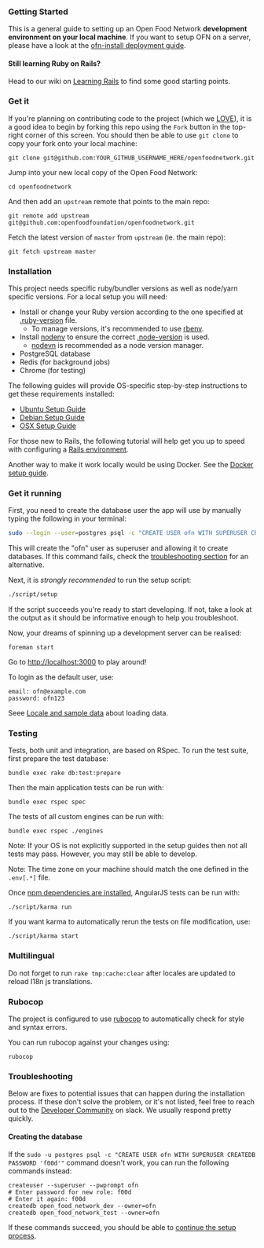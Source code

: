 ### Getting Started

This is a general guide to setting up an Open Food Network **development environment on your local machine**. If you want to setup OFN on a server, please have a look at the [ofn-install deployment guide](https://github.com/openfoodfoundation/ofn-install/wiki).

#### Still learning Ruby on Rails?

Head to our wiki on [Learning Rails](https://github.com/openfoodfoundation/openfoodnetwork/wiki/Learning-Rails) to find some good starting points.

### Get it

If you're planning on contributing code to the project (which we [LOVE](CONTRIBUTING.md)), it is a good idea to begin by forking this repo using the `Fork` button in the top-right corner of this screen. You should then be able to use `git clone` to copy your fork onto your local machine:

    git clone git@github.com:YOUR_GITHUB_USERNAME_HERE/openfoodnetwork.git

Jump into your new local copy of the Open Food Network:

    cd openfoodnetwork

And then add an `upstream` remote that points to the main repo:

    git remote add upstream git@github.com:openfoodfoundation/openfoodnetwork.git

Fetch the latest version of `master` from `upstream` (ie. the main repo):

    git fetch upstream master

### Installation

This project needs specific ruby/bundler versions as well as node/yarn specific versions. For a local setup you will need:

* Install or change your Ruby version according to the one specified at [.ruby-version](https://github.com/openfoodfoundation/openfoodnetwork/blob/master/.ruby-version) file.
    - To manage versions, it's recommended to use [rbenv](https://github.com/rbenv/rbenv).
* Install [nodenv](https://github.com/nodenv/nodenv) to ensure the correct [.node-version](https://github.com/openfoodfoundation/openfoodnetwork/blob/master/.node-version) is used.
    - [nodevn](https://github.com/nodenv/nodenv) is recommended as a node version manager.
* PostgreSQL database
* Redis (for background jobs)
* Chrome (for testing)

The following guides will provide OS-specific step-by-step instructions to get these requirements installed:
- [Ubuntu Setup Guide][ubuntu]
- [Debian Setup Guide][debian]
- [OSX Setup Guide][osx]

For those new to Rails, the following tutorial will help get you up to speed with configuring a [Rails environment](http://guides.rubyonrails.org/getting_started.html).

Another way to make it work locally would be using Docker. See the [Docker setup guide](docker/README.md). 

### Get it running

First, you need to create the database user the app will use by manually typing the following in your terminal:

```sh
sudo --login --user=postgres psql -c "CREATE USER ofn WITH SUPERUSER CREATEDB PASSWORD 'f00d'"
```

This will create the "ofn" user as superuser and allowing it to create databases. If this command fails, check the [troubleshooting section](#creating-the-database) for an alternative.

Next, it is _strongly recommended_ to run the setup script:

```sh
./script/setup
```
If the script succeeds you're ready to start developing. If not, take a look at the output as it should be informative enough to help you troubleshoot.

Now, your dreams of spinning up a development server can be realised:

    foreman start

Go to [http://localhost:3000](http://localhost:3000) to play around!

To login as the default user, use:

    email: ofn@example.com
    password: ofn123
    
Seee [Locale and sample data] about loading data.

### Testing

Tests, both unit and integration, are based on RSpec. To run the test suite, first prepare the test database:

    bundle exec rake db:test:prepare

Then the main application tests can be run with:

    bundle exec rspec spec

The tests of all custom engines can be run with:

    bundle exec rspec ./engines

Note: If your OS is not explicitly supported in the setup guides then not all tests may pass. However, you may still be able to develop.

Note: The time zone on your machine should match the one defined in the `.env[.*]` file.

Once [npm dependencies are installed][karma], AngularJS tests can be run with:

    ./script/karma run

If you want karma to automatically rerun the tests on file modification, use:

    ./script/karma start

### Multilingual
Do not forget to run `rake tmp:cache:clear` after locales are updated to reload I18n js translations.

### Rubocop
The project is configured to use [rubocop][rubocop] to automatically check for style and syntax errors.

You can run rubocop against your changes using:

    rubocop

### Troubleshooting

Below are fixes to potential issues that can happen during the installation process. If these don't solve the problem, or it's not listed, feel free to reach out to the [Developer Community][slack-dev] on slack. We usually respond pretty quickly.

#### Creating the database

If the `sudo -u postgres psql -c "CREATE USER ofn WITH SUPERUSER CREATEDB PASSWORD 'f00d'"` command doesn't work, you can run the following commands instead:
```
createuser --superuser --pwprompt ofn
# Enter password for new role: f00d
# Enter it again: f00d
createdb open_food_network_dev --owner=ofn
createdb open_food_network_test --owner=ofn
```
If these commands succeed, you should be able to [continue the setup process](#get-it-running).

[developer-wiki]: https://github.com/openfoodfoundation/openfoodnetwork/wiki
[osx]: https://github.com/openfoodfoundation/openfoodnetwork/wiki/Development-Environment-Setup:-OS-X
[ubuntu]: https://github.com/openfoodfoundation/openfoodnetwork/wiki/Development-Environment-Setup:-Ubuntu
[debian]: https://github.com/openfoodfoundation/openfoodnetwork/wiki/Development-Environment-Setup:-Debian
[wiki]: https://github.com/openfoodfoundation/openfoodnetwork/wiki
[rubocop]: https://rubocop.readthedocs.io/en/latest/
[karma]: https://github.com/openfoodfoundation/openfoodnetwork/wiki/Karma
[slack-dev]: https://openfoodnetwork.slack.com/messages/C2GQ45KNU
[Locale and sample data]: https://github.com/openfoodfoundation/openfoodnetwork/wiki/Locale-and-sample-data
